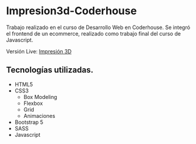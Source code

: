 # Impresion3d-Coderhouse

Trabajo realizado en el curso de Desarrollo Web en Coderhouse.
Se integró el frontend de un ecommerce, realizado como trabajo final del curso de Javascript.

Versión Live: [Impresión 3D](https://zeo-return-null.github.io/impresion3d-coderhouse/)

## Tecnologías utilizadas.

- HTML5
- CSS3
    - Box Modeling
    - Flexbox
    - Grid
    - Animaciones
- Bootstrap 5
- SASS
- Javascript